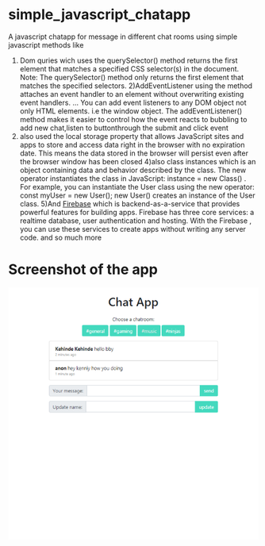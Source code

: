 # simple_javascript_chatapp
A javascript chatapp for message in different chat rooms
using simple javascript methods like 
1) Dom quries wich uses the querySelector() method returns the first element that matches a specified CSS selector(s) in the document. Note: The querySelector() method only returns the first element that matches the specified selectors.
2)AddEventListener using the method attaches an event handler to an element without overwriting existing event handlers. ... You can add event listeners to any DOM object not only HTML elements. i.e the window object. The addEventListener() method makes it easier to control how the event reacts to bubbling to add new chat,listen to buttonthrough the submit and click event 
3) also used the local storage property that allows JavaScript sites and apps to store and access data right in the browser with no expiration date. This means the data stored in the browser will persist even after the browser window has been closed
4)also class instances which is an object containing data and behavior described by the class. The new operator instantiates the class in JavaScript: instance = new Class() . For example, you can instantiate the User class using the new operator: const myUser = new User(); new User() creates an instance of the User class.
5)And <a href="https://firebase.google.com/">Firebase</a> which is backend-as-a-service that provides powerful features for building apps. Firebase has three core services: a realtime database, user authentication and hosting. With the Firebase , you can use these services to create apps without writing any server code. and so much more 
  
  <h1>Screenshot of the app</h1>
<img src="https://github.com/keniiy/simple_javascript_chatapp/blob/master/Simple_chatapp_project/screnshot1.png">
